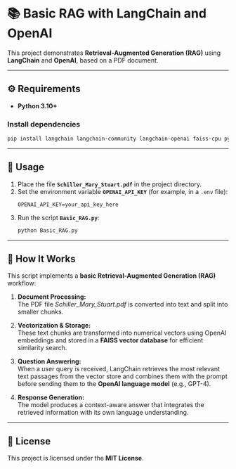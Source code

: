 # 📚 Basic RAG with LangChain and OpenAI

This project demonstrates **Retrieval-Augmented Generation (RAG)** using **LangChain** and **OpenAI**, based on a PDF document.

---

## ⚙️ Requirements

- **Python 3.10+**

### Install dependencies

```bash
pip install langchain langchain-community langchain-openai faiss-cpu python-dotenv
```

---

## 🚀 Usage

1. Place the file **`Schiller_Mary_Stuart.pdf`** in the project directory.  
2. Set the environment variable **`OPENAI_API_KEY`** (for example, in a `.env` file):
   ```
   OPENAI_API_KEY=your_api_key_here
   ```
3. Run the script **`Basic_RAG.py`**:
   ```bash
   python Basic_RAG.py
   ```

---

## 🧠 How It Works

This script implements a **basic Retrieval-Augmented Generation (RAG)** workflow:

1. **Document Processing:**  
   The PDF file *Schiller_Mary_Stuart.pdf* is converted into text and split into smaller chunks.

2. **Vectorization & Storage:**  
   These text chunks are transformed into numerical vectors using OpenAI embeddings and stored in a **FAISS vector database** for efficient similarity search.

3. **Question Answering:**  
   When a user query is received, LangChain retrieves the most relevant text passages from the vector store and combines them with the prompt before sending them to the **OpenAI language model** (e.g., GPT-4).

4. **Response Generation:**  
   The model produces a context-aware answer that integrates the retrieved information with its own language understanding.

---

## 📄 License

This project is licensed under the **MIT License**.
